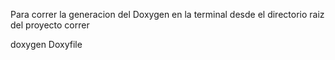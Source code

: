 Para correr la generacion del Doxygen en la terminal desde el directorio raiz del proyecto correr

doxygen Doxyfile

